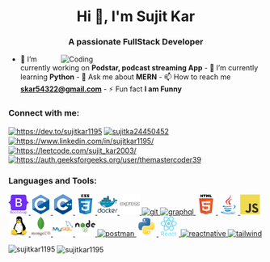 <!--
<h1 align="center">Hi 👋, I'm Sujit Kar</h1>
<h3 align="center">A computer science enthusiastic student.</h3>
-->



<!--
<h3 align="left">Connect with me:</h3>
<p align="left">
<a href="https://dev.to/https://dev.to/sujitkar1195" target="blank"><img align="center" src="https://raw.githubusercontent.com/rahuldkjain/github-profile-readme-generator/master/src/images/icons/Social/devto.svg" alt="https://dev.to/sujitkar1195" height="30" width="40" /></a>
<a href="https://twitter.com/sujitka24450452" target="blank"><img align="center" src="https://raw.githubusercontent.com/rahuldkjain/github-profile-readme-generator/master/src/images/icons/Social/twitter.svg" alt="sujitka24450452" height="30" width="40" /></a>
<a href="https://linkedin.com/in/https://www.linkedin.com/in/sujitkar1195/" target="blank"><img align="center" src="https://raw.githubusercontent.com/rahuldkjain/github-profile-readme-generator/master/src/images/icons/Social/linked-in-alt.svg" alt="https://www.linkedin.com/in/sujitkar1195/" height="30" width="40" /></a>
<a href="https://www.leetcode.com/https://leetcode.com/sujit_kar2003/" target="blank"><img align="center" src="https://raw.githubusercontent.com/rahuldkjain/github-profile-readme-generator/master/src/images/icons/Social/leet-code.svg" alt="https://leetcode.com/sujit_kar2003/" height="30" width="40" /></a>
<a href="https://auth.geeksforgeeks.org/user/https://auth.geeksforgeeks.org/user/themastercoder39" target="blank"><img align="center" src="https://raw.githubusercontent.com/rahuldkjain/github-profile-readme-generator/master/src/images/icons/Social/geeks-for-geeks.svg" alt="https://auth.geeksforgeeks.org/user/themastercoder39" height="30" width="40" /></a>
</p>
-->
<!--
<p><img align="left" src="https://github-readme-stats.vercel.app/api/top-langs?username=sujitkar1195&show_icons=true&locale=en&layout=compact" alt="sujitkar1195" /></p>

<p>&nbsp;<img align="center" src="https://github-readme-stats.vercel.app/api?username=sujitkar1195&show_icons=true&locale=en" alt="sujitkar1195" /></p>
-->

<h1 align="center">Hi 👋, I'm Sujit Kar</h1>
<h3 align="center">A passionate FullStack Developer</h3>
<img
  align="right"
  alt="Coding"
  width="400"
  src="https://cdn.dribbble.com/users/1162077/screenshots/3848914/programmer.gif"
/>

- 🔭 I’m currently working on **Podstar, podcast streaming App** - 🌱 I’m
currently learning **Python** - 💬 Ask me about **MERN** - 📫 How to reach me
**skar54322@gmail.com** - ⚡ Fun fact **I am Funny**

<h3 align="left">Connect with me:</h3>
<p align="left">
  <a
    href="https://dev.to/https://dev.to/sujitkar1195"
    target="blank"
    ><img
      align="center"
      src="https://raw.githubusercontent.com/rahuldkjain/github-profile-readme-generator/master/src/images/icons/Social/devto.svg"
      alt="https://dev.to/sujitkar1195"
      height="30"
      width="40"
  /></a>
  <a
    href="https://twitter.com/sujitka24450452"
    target="blank"
    ><img
      align="center"
      src="https://raw.githubusercontent.com/rahuldkjain/github-profile-readme-generator/master/src/images/icons/Social/twitter.svg"
      alt="sujitka24450452"
      height="30"
      width="40"
  /></a>
  <a
    href="https://linkedin.com/in/https://www.linkedin.com/in/sujitkar1195/"
    target="blank"
    ><img
      align="center"
      src="https://raw.githubusercontent.com/rahuldkjain/github-profile-readme-generator/master/src/images/icons/Social/linked-in-alt.svg"
      alt="https://www.linkedin.com/in/sujitkar1195/"
      height="30"
      width="40"
  /></a>
  <a
    href="https://www.leetcode.com/https://leetcode.com/sujit_kar2003/"
    target="blank"
    ><img
      align="center"
      src="https://raw.githubusercontent.com/rahuldkjain/github-profile-readme-generator/master/src/images/icons/Social/leet-code.svg"
      alt="https://leetcode.com/sujit_kar2003/"
      height="30"
      width="40"
  /></a>
  <a
    href="https://auth.geeksforgeeks.org/user/https://auth.geeksforgeeks.org/user/themastercoder39"
    target="blank"
    ><img
      align="center"
      src="https://raw.githubusercontent.com/rahuldkjain/github-profile-readme-generator/master/src/images/icons/Social/geeks-for-geeks.svg"
      alt="https://auth.geeksforgeeks.org/user/themastercoder39"
      height="30"
      width="40"
  /></a>
</p>

<h3 align="left">Languages and Tools:</h3>
<p align="left"> <a href="https://getbootstrap.com" target="_blank" rel="noreferrer">
				<img src="https://raw.githubusercontent.com/devicons/devicon/master/icons/bootstrap/bootstrap-plain-wordmark.svg"
					alt="bootstrap" width="40" height="40" /> </a> <a href="https://www.cprogramming.com/"
				target="_blank" rel="noreferrer"> <img
					src="https://raw.githubusercontent.com/devicons/devicon/master/icons/c/c-original.svg" alt="c"
					width="40" height="40" /> </a> <a href="https://www.w3schools.com/cpp/" target="_blank"
				rel="noreferrer"> <img
					src="https://raw.githubusercontent.com/devicons/devicon/master/icons/cplusplus/cplusplus-original.svg"
					alt="cplusplus" width="40" height="40" /> </a> <a href="https://www.w3schools.com/css/"
				target="_blank" rel="noreferrer"> <img
					src="https://raw.githubusercontent.com/devicons/devicon/master/icons/css3/css3-original-wordmark.svg"
					alt="css3" width="40" height="40" /> </a> <a href="https://www.docker.com/" target="_blank" rel="noreferrer">
				<img src="https://raw.githubusercontent.com/devicons/devicon/master/icons/docker/docker-original-wordmark.svg"
					alt="docker" width="40" height="40" /> </a> <a href="https://expressjs.com" target="_blank"
				rel="noreferrer"> <img
					src="https://raw.githubusercontent.com/devicons/devicon/master/icons/express/express-original-wordmark.svg"
					alt="express" width="40" height="40" /> </a>   <a href="https://git-scm.com/" target="_blank" rel="noreferrer"> <img
					src="https://www.vectorlogo.zone/logos/git-scm/git-scm-icon.svg" alt="git" width="40" height="40" />
			</a> <a href="https://graphql.org" target="_blank" rel="noreferrer"> <img
					src="https://www.vectorlogo.zone/logos/graphql/graphql-icon.svg" alt="graphql" width="40"
					height="40" /> </a> <a href="https://www.w3.org/html/" target="_blank" rel="noreferrer"> <img
					src="https://raw.githubusercontent.com/devicons/devicon/master/icons/html5/html5-original-wordmark.svg"
					alt="html5" width="40" height="40" /> </a>  <a href="https://www.java.com" target="_blank"
				rel="noreferrer"> <img
					src="https://raw.githubusercontent.com/devicons/devicon/master/icons/java/java-original.svg"
					alt="java" width="40" height="40" /> </a> <a
				href="https://developer.mozilla.org/en-US/docs/Web/JavaScript" target="_blank" rel="noreferrer"> <img
					src="https://raw.githubusercontent.com/devicons/devicon/master/icons/javascript/javascript-original.svg"
					alt="javascript" width="40" height="40" /> </a> <a href="https://www.linux.org/" target="_blank"
				rel="noreferrer"> <img
					src="https://raw.githubusercontent.com/devicons/devicon/master/icons/linux/linux-original.svg"
					alt="linux" width="40" height="40" /> </a> <a href="https://www.mongodb.com/" target="_blank"
				rel="noreferrer"> <img
					src="https://raw.githubusercontent.com/devicons/devicon/master/icons/mongodb/mongodb-original-wordmark.svg"
					alt="mongodb" width="40" height="40" /> </a> <a href="https://www.mysql.com/" target="_blank"
				rel="noreferrer"> <img
					src="https://raw.githubusercontent.com/devicons/devicon/master/icons/mysql/mysql-original-wordmark.svg"
					alt="mysql" width="40" height="40" /> </a>  <a href="https://nodejs.org" target="_blank" rel="noreferrer"> <img
					src="https://raw.githubusercontent.com/devicons/devicon/master/icons/nodejs/nodejs-original-wordmark.svg"
					alt="nodejs" width="40" height="40" /> </a>  <a href="https://postman.com" target="_blank" rel="noreferrer"> <img
					src="https://www.vectorlogo.zone/logos/getpostman/getpostman-icon.svg" alt="postman" width="40"
					height="40" /> </a> <a href="https://www.python.org" target="_blank" rel="noreferrer"> <img
					src="https://raw.githubusercontent.com/devicons/devicon/master/icons/python/python-original.svg"
					alt="python" width="40" height="40" /> </a> <a href="https://reactjs.org/" target="_blank"
				rel="noreferrer"> <img
					src="https://raw.githubusercontent.com/devicons/devicon/master/icons/react/react-original-wordmark.svg"
					alt="react" width="40" height="40" /> </a> <a href="https://reactnative.dev/" target="_blank"
				rel="noreferrer"> <img src="https://reactnative.dev/img/header_logo.svg" alt="reactnative" width="40"
					height="40" /> </a>  <a href="https://tailwindcss.com/" target="_blank"
				rel="noreferrer"> <img src="https://www.vectorlogo.zone/logos/tailwindcss/tailwindcss-icon.svg"
					alt="tailwind" width="40" height="40" /> </a> </p>

<p><img align="left" src="https://github-readme-stats.vercel.app/api/top-langs?username=sujitkar1195&show_icons=true&locale=en&layout=compact" alt="sujitkar1195" /></p>

<p>&nbsp;<img align="center" src="https://github-readme-stats.vercel.app/api?username=sujitkar1195&show_icons=true&locale=en" alt="sujitkar1195" /></p>
